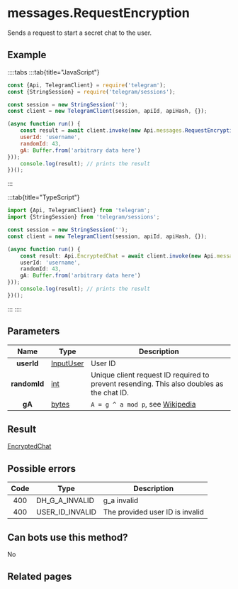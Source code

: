# messages.RequestEncryption

Sends a request to start a secret chat to the user.



## Example

::::tabs
:::tab{title="JavaScript"}
```js
const {Api, TelegramClient} = require('telegram');
const {StringSession} = require('telegram/sessions');

const session = new StringSession('');
const client = new TelegramClient(session, apiId, apiHash, {});

(async function run() {
    const result = await client.invoke(new Api.messages.RequestEncryption({
    userId: 'username',
    randomId: 43,
    gA: Buffer.from('arbitrary data here')
}));
    console.log(result); // prints the result
})();
```
:::

:::tab{title="TypeScript"}
```ts
import {Api, TelegramClient} from 'telegram';
import {StringSession} from 'telegram/sessions';

const session = new StringSession('');
const client = new TelegramClient(session, apiId, apiHash, {});

(async function run() {
    const result: Api.EncryptedChat = await client.invoke(new Api.messages.RequestEncryption({
    userId: 'username',
    randomId: 43,
    gA: Buffer.from('arbitrary data here')
}));
    console.log(result); // prints the result
})();
```
:::
::::



## Parameters

| Name | Type | Description |
| :--: | ---- | ----------- |
| **userId** | [InputUser](https://core.telegram.org/type/InputUser) | User ID 
| **randomId** | [int](https://core.telegram.org/type/int) | Unique client request ID required to prevent resending. This also doubles as the chat ID. 
| **gA** | [bytes](https://core.telegram.org/type/bytes) | `A = g ^ a mod p`, see [Wikipedia](https://en.wikipedia.org/wiki/Diffie%E2%80%93Hellman_key_exchange) 


## Result

[EncryptedChat](https://core.telegram.org/type/EncryptedChat)



## Possible errors

| Code | Type | Description |
| :--: | ---- | ----------- |
| 400 | DH\_G\_A\_INVALID | g\_a invalid 
| 400 | USER\_ID\_INVALID | The provided user ID is invalid 


## Can bots use this method?

No

## Related pages


